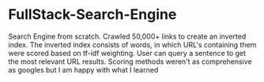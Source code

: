 # FullStack-Search-Engine
Search Engine from scratch. Crawled 50,000+ links to create an inverted index. The inverted index consists of words, in which URL's containing them were scored based on tf-idf weighting. User can query a sentence to get the most relevant URL results. Scoring methods weren't as comprehensive as googles but I am happy with what I learned

